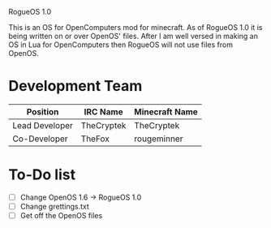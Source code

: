 RogueOS 1.0

This is an OS for OpenComputers mod for minecraft. As of RogueOS 1.0 it is being written
on or over OpenOS' files. After I am well versed in making an OS in Lua for OpenComputers
then RogueOS will not use files from OpenOS.

# Development Team


Position | IRC Name  | Minecraft Name
-------- | --------- | --------------
Lead Developer | TheCryptek | TheCryptek
Co-Developer | TheFox | rougeminner

# To-Do list
- [ ] Change OpenOS 1.6 -> RogueOS 1.0
- [ ] Change grettings.txt
- [ ] Get off the OpenOS files
